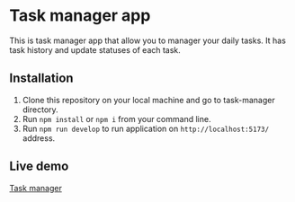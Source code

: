 # Task manager app

This is task manager app that allow you to manager your daily tasks. It has task history and update statuses of each task. 

## Installation 

1. Clone this repository on your local machine and go to task-manager directory.
1. Run <code>npm install</code> or <code>npm i</code> from your command line.
2. Run <code>npm run develop</code> to run application on <code>http://localhost:5173/</code> address.

## Live demo

   <a href="[http://google.pl](https://enchanting-dango-6bfb75.netlify.app
)https://enchanting-dango-6bfb75.netlify.app
" target="_blank">Task manager</a>
